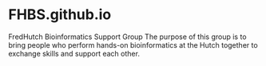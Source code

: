 # FHBS.github.io
FredHutch Bioinformatics Support Group
The purpose of this group is to bring people who perform hands-on bioinformatics at the Hutch together to exchange skills and support each other.
